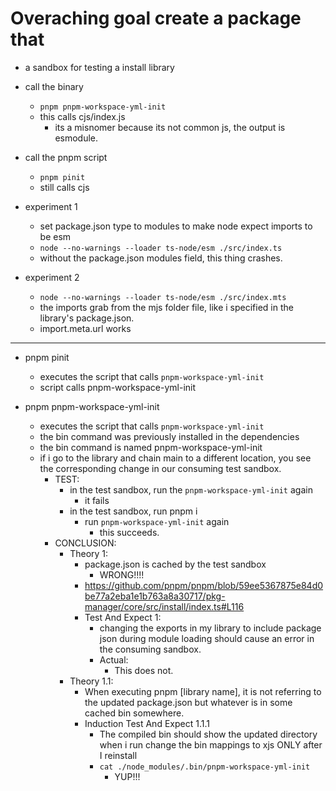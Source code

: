 # Overaching goal create a package that

* a sandbox for testing a install library

* call the binary
  * `pnpm pnpm-workspace-yml-init`
  * this calls cjs/index.js
    * its a misnomer because its not common js, the output is esmodule.
* call the pnpm script
  * `pnpm pinit`
  * still calls cjs

* experiment 1
  * set package.json type to modules to make node expect imports to be esm
  * `node --no-warnings --loader ts-node/esm ./src/index.ts`
  * without the package.json modules field, this thing crashes.

* experiment 2
  * `node --no-warnings --loader ts-node/esm ./src/index.mts`
  * the imports grab from the mjs folder file, like i specified in the library's package.json.
  * import.meta.url works
****

* pnpm pinit
  * executes the script that calls `pnpm-workspace-yml-init`
  * script calls pnpm-workspace-yml-init

* pnpm pnpm-workspace-yml-init
  * executes the script that calls `pnpm-workspace-yml-init`
  * the bin command was previously installed in the dependencies
  * the bin command is named pnpm-workspace-yml-init
  * if i go to the library and chain main to a different location, you see the corresponding change in our consuming test sandbox.
    * TEST:
      * in the test sandbox, run the `pnpm-workspace-yml-init` again
        * it fails
      * in the test sandbox, run pnpm i
        * run `pnpm-workspace-yml-init` again
          * this succeeds.
    * CONCLUSION:
      * Theory 1:
        * package.json is cached by the test sandbox
          * WRONG!!!!
        * <https://github.com/pnpm/pnpm/blob/59ee5367875e84d0be77a2eba1e1b763a8a30717/pkg-manager/core/src/install/index.ts#L116>
        * Test And Expect 1:
          * changing the exports in my library to include package json during module loading should cause an error in the consuming sandbox.
          * Actual:
            * This does not.
      * Theory 1.1:
        * When executing pnpm [library name], it is not referring to the updated package.json but whatever is in some cached bin somewhere.
        * Induction Test And Expect 1.1.1
          * The compiled bin should show the updated directory when i run change the bin mappings to xjs ONLY after I reinstall
          * `cat ./node_modules/.bin/pnpm-workspace-yml-init`
            * YUP!!!
